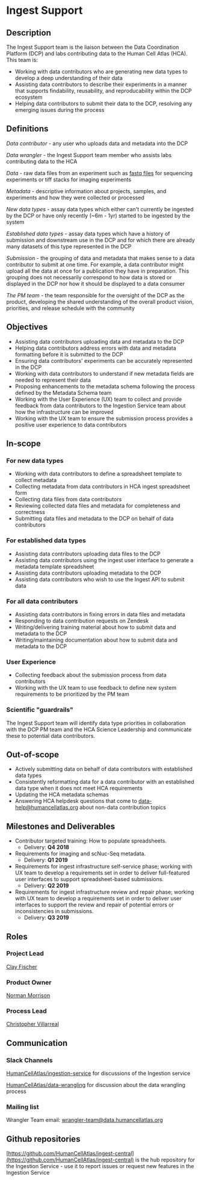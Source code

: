 # Ingest Support

## Description

The Ingest Support team is the liaison between the Data Coordination Platform (DCP) and labs contributing data to the Human Cell Atlas (HCA). This team is:

* Working with data contributors who are generating new data types to develop a deep understanding of their data
* Assisting data contributors to describe their experiments in a manner that supports findability, reusability, and reproducability within the DCP ecosystem
* Helping data contributors to submit their data to the DCP, resolving any emerging issues during the process

## Definitions

*Data contributor* - any user who uploads data and metadata into the DCP

*Data wrangler* -  the Ingest Support team member who assists labs contributing data to the HCA

*Data* - raw data files from an experiment such as [fastq files](https://en.wikipedia.org/wiki/FASTQ_format) for sequencing experiments or tiff stacks for imaging experiments

*Metadata* - descriptive information about projects, samples, and experiments and how they were collected or processed

*New data types* - assay data types which either can't currently be ingested by the DCP or have only recently (~6m - 1yr) started to be ingested by the system

*Established data types* - assay data types which have a history of submission and downstream use in the DCP and for which there are already many datasets of this type represented in the DCP

*Submission* - the grouping of data and metadata that makes sense to a data contributor to submit at one time. For example, a data contributor might upload all the data at once for a publication they have in preparation. This grouping does not necessarily correspond to how data is stored or displayed in the DCP nor how it should be displayed to a data consumer

*The PM team* - the team responsible for the oversight of the DCP as the product, developing the shared understanding of the overall product vision, priorities, and release schedule with the community

## Objectives

- Assisting data contributors uploading data and metadata to the DCP
- Helping data contributors address errors with data and metadata formatting before it is submitted to the DCP
- Ensuring data contributors' experiments can be accurately represented in the DCP
- Working with data contributors to understand if new metadata fields are needed to represent their data
- Proposing enhancements to the metadata schema following the process defined by the Metadata Schema team
- Working with the User Experience (UX) team to collect and provide feedback from data contributors to the Ingestion Service team about how the infrastructure can be improved
- Working with the UX team to ensure the submission process provides a positive user experience to data contributors

## In-scope

### For new data types

- Working with data contributors to define a spreadsheet template to collect metadata
- Collecting metadata from data contributors in HCA ingest spreadsheet form
- Collecting data files from data contributors
- Reviewing collected data files and metadata for completeness and correctness
- Submitting data files and metadata to the DCP on behalf of data contributors

### For established data types

- Assisting data contributors uploading data files to the DCP
- Assisting data contributors using the ingest user interface to generate a metadata template spreadsheet
- Assisting data contributors uploading metadata to the DCP
- Assisting data contributors who wish to use the Ingest API to submit data

### For all data contributors

- Assisting data contributors in fixing errors in data files and metadata 
- Responding to data contribution requests on Zendesk
- Writing/delivering training material about how to submit data and metadata to the DCP
- Writing/maintaining documentation about how to submit data and metadata to the DCP

### User Experience

- Collecting feedback about the submission process from data contributors
- Working with the UX team to use feedback to define new system requirements to be prioritized by the PM team

### Scientific "guardrails" 

The Ingest Support team will identify data type priorities in collaboration with the DCP PM team and the HCA Science Leadership and communicate these to potential data contributors.

## Out-of-scope

- Actively submitting data on behalf of data contributors with established data types
- Consistently reformatting data for a data contributor with an established data type when it does not meet HCA requirements
- Updating the HCA metadata schemas 
- Answering HCA helpdesk questions that come to data-help@humancellatlas.org about non-data contribution topics

## Milestones and Deliverables

* Contributor targeted training: How to populate spreadsheets.
  - Delivery: **Q4 2018**
* Requirements for imaging and scNuc-Seq metadata.
  - Delivery: **Q1 2019**
* Requirements for ingest infrastructure self-service phase; working with UX team to develop a requirements set in order to deliver full-featured user interfaces to support spreadsheet-based submissions.
  - Delivery: **Q2 2019**
* Requirements for ingest infrastructure review and repair phase; working with UX team to develop a requirements set in order to deliver user interfaces to support the review and repair of potential errors or inconsistencies in submissions.
  - Delivery: **Q3 2019**

## Roles

### Project Lead

[Clay Fischer](mailto:clmfisch@ucsc.edu)

### Product Owner

[Norman Morrison](mailto:norman@ebi.ac.uk)

### Process Lead

[Christopher Villarreal](mailto:cjvillar@ucsc.edu)

## Communication

### Slack Channels

[HumanCellAtlas/ingestion-service](https://humancellatlas.slack.com/messages/ingestion-service) for discussions of the Ingestion service

[HumanCellAtlas/data-wrangling](https://humancellatlas.slack.com/messages/data-wrangling) for discussion about the data wrangling process

### Mailing list

Wrangler Team email: wrangler-team@data.humancellatlas.org

## Github repositories

[https://github.com/HumanCellAtlas/ingest-central](https://github.com/HumanCellAtlas/ingest-central) is the hub repository for the Ingestion Service - use it to report issues or request new features in the Ingestion Service
